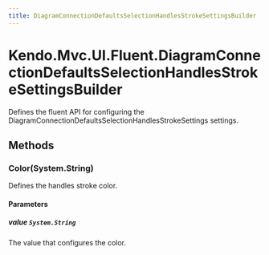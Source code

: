 ```yaml
---
title: DiagramConnectionDefaultsSelectionHandlesStrokeSettingsBuilder
---
```


# Kendo.Mvc.UI.Fluent.DiagramConnectionDefaultsSelectionHandlesStrokeSettingsBuilder
Defines the fluent API for configuring the DiagramConnectionDefaultsSelectionHandlesStrokeSettings settings.




## Methods


### Color(System.String)
Defines the handles stroke color.


#### Parameters

##### value `System.String`
The value that configures the color.






